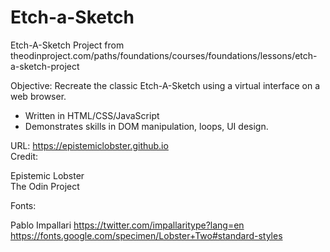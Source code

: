 # Etch-a-Sketch

Etch-A-Sketch Project from theodinproject.com/paths/foundations/courses/foundations/lessons/etch-a-sketch-project

Objective: Recreate the classic Etch-A-Sketch using a virtual interface on a web browser. 

- Written in HTML/CSS/JavaScript
- Demonstrates skills in DOM manipulation, loops, UI design. 


URL: https://epistemiclobster.github.io
<br>
Credit: 

Epistemic Lobster <br>
The Odin Project

Fonts: 

Pablo Impallari
https://twitter.com/impallaritype?lang=en
https://fonts.google.com/specimen/Lobster+Two#standard-styles